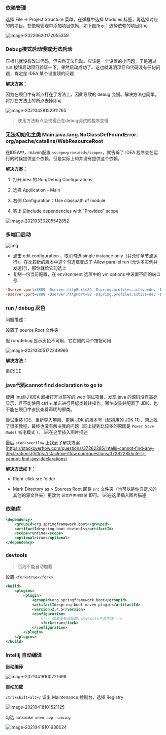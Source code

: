 ### 依赖管理

选择 File -> Project Structure 菜单，在弹框中选择 Modules 标签，再选择对应的的项目。在依赖管理中添加项目依赖，如下图所示：选择依赖的项目即可

![image-20220620172055359](https://img-note.langyastudio.com/202206201720425.png?x-oss-process=style/watermark)



### Debug模式启动慢或无法启动

压根儿就没有改过代码，但突然无法启动。应该是一个设置的小问题，于是通过 run 按钮启动项目验证一下，果然启动成功了。这也就说明项目和代码没有任何问题，肯定是 IDEA 某个设置项的问题

**解决方案：**

因为在项目中有断点打在了方法上，因此导致的 debug 变慢。解决方法也简单，将打在方法上的断点去掉即可

![image-20210428152911765](https://img-note.langyastudio.com/20210428152915.png?x-oss-process=style/watermark)

> 使用方法断点会使得正在debug调试的程序变慢



### 无法初始化主类 Main  java.lang.NoClassDefFoundError: org/apache/catalina/WebResourceRoot

在IDEA中，maven配置 `<scope>provided</scope>`，就告诉了 IDEA 程序会在运行的时候提供这个依赖，但是实际上却并没有提供这个依赖。

**解决方案：**

1. 打开 idea 的 Run/Debug Configurations:

2. 选择 Application - Main

3. 右侧 Configuration：Use classpath of module

4. 钩上 ☑︎Include dependencies with "Provided" scope

![image-20210330205542852](https://img-note.langyastudio.com/20210330205543.png?x-oss-process=style/watermark)



### 多端口启动

![img](https://img.kancloud.cn/36/52/3652e9df361497b8de51eb07e2bc244f_1372x895.png)

- 点击 edit configuration ，取消勾选 single instance only（只允许单节点运行）。在比较新的版本中这个勾选框变成了 Allow parallel run (允许多实例并发运行)，那你就给它勾选上
- 复制一份当前配置，在 environment 选项中的 vm options 中设置不同的端口号

```ini
-Dserver.port=8889 -Dserver.httpPort=89 -Dspring.profiles.active=dev -Ddebug
-Dserver.port=8888 -Dserver.httpPort=88 -Dspring.profiles.active=dev -Ddebug
```



### run / debug 灰色

问题描述：

设置了 source Root 文件夹

但 run/debug 显示灰色不可用，它右侧的两个按钮可用

![image-20210305172249966](https://img-note.langyastudio.com/20210305172250.png?x-oss-process=style/watermark)



**解决方法：**

重启IDE



### java代码cannot find declaration to go to

﻿﻿使用 IntelliJ IDEA 直接打开以前写的 web 测试项目，发现 java 的源码没有高亮显示，且不能使用 ctrl + 单击进行目标类跳转操作。哪怕安装并配置了 JDK，也不能在项目中直接查看声明的原类。

尝试重装 IDE、重新导入项目、更换 JDK 的版本号（起初用的 JDK 11），网上找了很多教程，最终也没有解决我的问题（网上提到比较多的原因是 `Power Save Model` 省电模式 ）。 
![在这里插入图片描述](https://img-note.langyastudio.com/202111091459915.png?x-oss-process=style/watermark)



最后 `stackoverflow` 上找到了解决方案
[https://stackoverflow.com/questions/37282285/intellij-cannot-find-any-declarations](https://stackoverflow.com/questions/37282285/intellij-cannot-find-any-declarations)



**解决方法如下：**

- Right-click src folder

- Mark Directory as > Sources Root
  即将 `src` 文件夹（也可以是你自定义的其他的源文件夹）更改为 `源文件夹根目录` 即可。
  ![在这里插入图片描述](https://img-note.langyastudio.com/202111091459776.png?x-oss-process=style/watermark)

### 依赖库

```xml
<dependency>
    <groupId>org.springframework.boot</groupId>
    <artifactId>spring-boot-devtools</artifactId>
    <scope>runtime</scope>
    <optional>true</optional>
</dependency>
```



### devtools

> 否则不能自动加载

设置 `<fork>true</fork> `

```xml
<build>
    <plugins>
        <plugin>
            <groupId>org.springframework.boot</groupId>
            <artifactId>spring-boot-maven-plugin</artifactId>
            <version>2.4.5</version>
            <configuration>
                <!-- 如果没有该配置，devtools不会生效 -->
                <fork>true</fork>
            </configuration>
        </plugin>
    </plugins>
</build>
```



### Intellij 自动编译

**自动编译**

![image-20210418100721698](https://img-note.langyastudio.com/20210418100727.png?x-oss-process=style/watermark)



**自动加载**

`ctrl+shift+alt+/`  调出 Maintenance 控制台，选择 Registry

![image-20210418101521125](https://img-note.langyastudio.com/20210418101527.png?x-oss-process=style/watermark)



勾选 `automake when app running`

![image-20210418101938024](https://img-note.langyastudio.com/20210418101939.png?x-oss-process=style/watermark)







